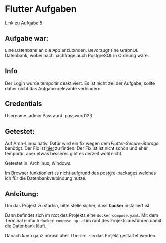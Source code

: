 # Flutter Aufgaben

Link zu [Aufgabe 5](https://github.com/Tonka-de/cpd_2025_hello/tree/aufgabe5)

## Aufgabe war:

Eine Datenbank an die App anzubinden. Bevorzugt eine GraphQL Datenbank, wobei nach nachfrage auch PostgreSQL in Ordnung wäre.

## Info

Der Login wurde temporär deaktiviert. Es ist nicht ziel der Aufgabe, sollte daher nicht das Aufgabenrelevante verhindern.

## Credentials

Username: admin
Password: password123

## Getestet:

Auf Arch-Linux nativ. Dafür wird ein fix wegen dem _Flutter-Secure-Storage_ benötigt. Der Fix ist [hier](https://github.com/juliansteenbakker/flutter_secure_storage/issues/829#issuecomment-2824565287) zu finden. Der Fix ist ist nicht schön und eher temporär, aber etwas besseres gibt es derzeit wohl nicht.

Getestet in: Archlinux, Windows.

Im Browser funktioniert es nicht aufgrund des postgre-packages welches ich für die Datenbankverbindung nutze.

## Anleitung:

Um das Projekt zu starten, bitte stelle sicher, dass **Docker** installiert ist.

Dann befindet sich im root des Projekts eine `docker-compose.yaml`. Mit dem Terminal einfach `docker compose up -d` im root des Projekts ausführen damit die Datenbank läuft.

Danach kann ganz normal über `flutter run` das Projekt gestartet werden.
